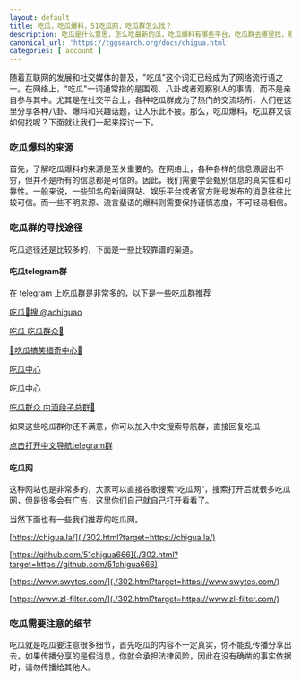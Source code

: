 ```yaml
---
layout: default
title: 吃瓜，吃瓜爆料，51吃瓜网，吃瓜群怎么找？
description: 吃瓜是什么意思，怎么吃最新的瓜，吃瓜爆料有哪些平台，吃瓜群去哪里找，哪里有最新的吃瓜内容和视频呢？
canonical_url: 'https://tggsearch.org/docs/chigua.html'
categories: [ account ]
---
```

随着互联网的发展和社交媒体的普及，"吃瓜"这个词汇已经成为了网络流行语之一。在网络上，"吃瓜"一词通常指的是围观、八卦或者观察别人的事情，而不是亲自参与其中。尤其是在社交平台上，各种吃瓜群成为了热门的交流场所，人们在这里分享各种八卦、爆料和兴趣话题，让人乐此不疲。那么，吃瓜爆料，吃瓜群又该如何找呢？下面就让我们一起来探讨一下。

### 吃瓜爆料的来源
首先，了解吃瓜爆料的来源是至关重要的。在网络上，各种各样的信息源层出不穷，但并不是所有的信息都是可信的。因此，我们需要学会甄别信息的真实性和可靠性。一般来说，一些知名的新闻网站、娱乐平台或者官方账号发布的消息往往比较可信。而一些不明来源、流言蜚语的爆料则需要保持谨慎态度，不可轻易相信。

### 吃瓜群的寻找途径
吃瓜途径还是比较多的，下面是一些比较靠谱的渠道。

#### 吃瓜telegram群
在 telegram 上吃瓜群是非常多的，以下是一些吃瓜群推荐

[吃瓜🍉搜 @achiguao](./302.html?target=https://t.me/achigua)

[吃瓜 吃瓜群众🍉](./302.html?target=https://t.me/chigua2022)

[🍉吃瓜搞笑猎奇中心🌚](./302.html?target=https://t.me/chiguagxzx)

[吃瓜中心](./302.html?target=https://t.me/chigua9191)

[吃瓜中心](./302.html?target=https://t.me/chiguadog)

[吃瓜群众 内涵段子总群🫥](./302.html?target=https://t.me/xieyi13)

如果这些吃瓜群你还不满意，你可以加入中文搜索导航群，直接回复吃瓜

[点击打开中文导航telegram群](./302.html?target=https://t.me/chineseSearchService)

#### 吃瓜网
这种网站也是非常多的，大家可以直接谷歌搜索“吃瓜网”，搜索打开后就很多吃瓜网，但是很多会有广告，这里你们自己就自己打开看看了。

当然下面也有一些我们推荐的吃瓜网。

[https://chigua.la/](./302.html?target=https://chigua.la/)

[https://github.com/51chigua666](./302.html?target=https://github.com/51chigua666)

[https://www.swytes.com/](./302.html?target=https://www.swytes.com/)

[https://www.zl-filter.com/](./302.html?target=https://www.zl-filter.com/)

### 吃瓜需要注意的细节
吃瓜就是吃瓜要注意很多细节，首先吃瓜的内容不一定真实，你不能乱传播分享出去，如果传播分享的是假消息，你就会承担法律风险，因此在没有确凿的事实依据时，请勿传播给其他人。